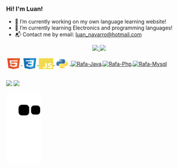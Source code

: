 ### Hi! I'm Luan!

- 🔭 I’m currently working on my own language learning website!
- 🌱 I’m currently learning Electronics and programming languages!
- 📬 Contact me by email: luan_navarro@hotmail.com

<div align="center">
  <a href="https://github.com/Einss1">
  <img height="180em" src="https://github-readme-stats.vercel.app/api?username=Einss1&show_icons=true&theme=merko&include_all_commits=true&count_private=true"/>
  <img height="180em" src="https://github-readme-stats.vercel.app/api/top-langs/?username=Einss1&layout=compact&langs_count=7&theme=merko"/>
</div>

<div style="display: inline_block"><br>
   <img align="center" alt="Rafa-HTML" height="30" width="40" src="https://raw.githubusercontent.com/devicons/devicon/master/icons/html5/html5-original.svg">
  <img align="center" alt="Rafa-CSS" height="30" width="40" src="https://raw.githubusercontent.com/devicons/devicon/master/icons/css3/css3-original.svg">
  <img align="center" alt="Rafa-Js" height="30" width="40" src="https://raw.githubusercontent.com/devicons/devicon/master/icons/javascript/javascript-plain.svg">
  <img align="center" alt="Rafa-Python" height="30" width="40" src="https://raw.githubusercontent.com/devicons/devicon/master/icons/python/python-original.svg">
  <img align="center" alt="Rafa-Java" height="30" width="40" src="https://img.shields.io/badge/Java-ED8B00?style=for-the-badge&logo=java&logoColor=white">
  <img align="center" alt="Rafa-Php" height="30" width="40" src="https://img.shields.io/badge/PHP-777BB4?style=for-the-badge&logo=php&logoColor=white">
  <img align="center" alt="Rafa-Mysql" height="30" width="40" src="https://img.shields.io/badge/MySQL-00000F?style=for-the-badge&logo=mysql&logoColor=white">
</div>

  ##
  
   <a href="https://www.linkedin.com/in/luan-navarro-7b5b171b1/" target="_blank"><img src="https://img.shields.io/badge/LinkedIn-0077B5?style=for-the-badge&logo=linkedin&logoColor=white" target="_blank"></a>
   <a href = "mailto:luan_navarro@hotmail.com"><img src="https://img.shields.io/badge/-Gmail-%23333?style=for-the-badge&logo=gmail&logoColor=white" target="_blank"></a>
  
   ![Snake animation](https://github.com/Einss1/Einss1/blob/output/github-contribution-grid-snake.svg)
